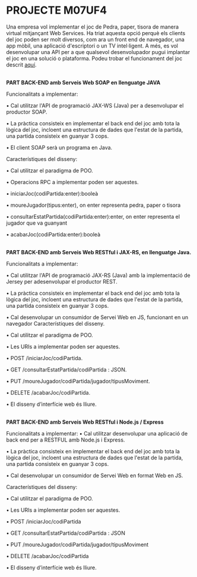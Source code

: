 # PROJECTE M07UF4

Una empresa vol implementar el joc de Pedra, paper, tisora de manera virtual mitjançant Web Services.
Ha triat aquesta opció perquè els clients del joc poden ser molt diversos, com ara un front end de
navegador, una app mòbil, una aplicació d'escriptori o un TV intel·ligent. A més, es vol desenvolupar
una API per a que qualsevol desenvolupador pugui implantar el joc en una solució o plataforma.
Podeu trobar el funcionament del joc descrit <a href="https://ca.wikipedia.org/wiki/Pedra,_paper,_tisora.">aquí</a>.

</br><b>PART BACK-END amb Serveis Web SOAP en llenguatge JAVA</b></br>

Funcionalitats a implementar:

• Cal utilitzar l'API de programació JAX-WS (Java) per a desenvolupar el productor SOAP.

• La pràctica consisteix en implementar el back end del joc amb tota la lògica del joc, incloent una estructura de dades que l'estat de la partida, una partida consisteix en guanyar 3 cops.

• El client SOAP serà un programa en Java.

Característiques del disseny:

• Cal utilitzar el paradigma de POO.

• Operacions RPC a implementar poden ser aquestes.

• iniciarJoc(codiPartida:enter):booleà

• moureJugador(tipus:enter), on enter representa pedra, paper o tisora

• consultarEstatPartida(codiPartida:enter):enter, on enter representa el jugador que va guanyant

• acabarJoc(codiPartida:enter):booleà

</br><b>PART BACK-END amb Serveis Web RESTful i JAX-RS, en llenguatge Java.</b></br>

Funcionalitats a implementar:

• Cal utilitzar l'API de programació JAX-RS (Java) amb la implementació de Jersey per adesenvolupar el productor REST.

• La pràctica consisteix en implementar el back end del joc amb tota la lògica del joc, incloent una estructura de dades que l'estat de la partida, una partida consisteix en guanyar 3 cops.

• Cal desenvolupar un consumidor de Servei Web en JS, funcionant en un navegador
Característiques del disseny.

• Cal utilitzar el paradigma de POO.

• Les URIs a implementar poden ser aquestes.

• POST /iniciarJoc/codiPartida.

• GET /consultarEstatPartida/codiPartida : JSON.

• PUT /moureJugador/codiPartida/jugador/tipusMoviment.

• DELETE /acabarJoc/codiPartida.

• El disseny d’interfície web és lliure.


</br><b>PART BACK-END amb Serveis Web RESTful i Node.js / Express</b></br>

Funcionalitats a implementar:
• Cal utilitzar desenvolupar una aplicació de back end per a RESTFUL amb Node.js i Express.

• La pràctica consisteix en implementar el back end del joc amb tota la lògica del joc, incloent una estructura de dades que l'estat de la partida, una partida consisteix en guanyar 3 cops.

• Cal desenvolupar un consumidor de Servei Web en format Web en JS.

Característiques del disseny:

• Cal utilitzar el paradigma de POO.

• Les URIs a implementar poden ser aquestes.

• POST /iniciarJoc/codiPartida

• GET /consultarEstatPartida/codiPartida : JSON

• PUT /moureJugador/codiPartida/jugador/tipusMoviment

• DELETE /acabarJoc/codiPartida

• El disseny d’interfície web és lliure.
